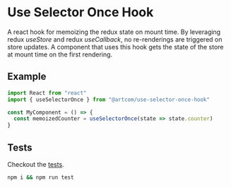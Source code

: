 # Use Selector Once Hook

A react hook for memoizing the redux state on mount time. By leveraging redux *useStore* and redux *useCallback*, no re-renderings are triggered on store updates. A component that uses this hook gets the state of the store at mount time on the first rendering.

## Example

```javascript
import React from "react"
import { useSelectorOnce } from "@artcom/use-selector-once-hook"

const MyComponent = () => {
  const memoizedCounter = useSelectorOnce(state => state.counter)
}
```

## Tests

Checkout the [tests](./test/useSelectorOnce.test.js).

```bash
npm i && npm run test
```